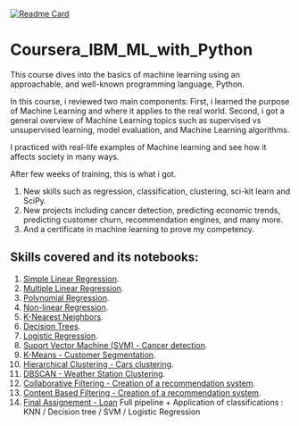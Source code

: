 [![Readme Card](https://github-readme-stats.vercel.app/api/pin/?username=JennyferWAN&repo=github-readme-stats)](https://github.com/JennyferWAN/github-readme-stats)

# Coursera_IBM_ML_with_Python

This course dives into the basics of machine learning using an approachable, and well-known programming language, Python. 

In this course, i reviewed two main components:
First, i learned the purpose of Machine Learning and where it applies to the real world. 
Second, i got a general overview of Machine Learning topics such as supervised vs unsupervised learning,  model evaluation, and Machine Learning algorithms. 

I practiced with real-life examples of Machine learning and see how it affects society in many ways.

After few weeks of training, this is what i got.
1) New skills such as regression, classification, clustering, sci-kit learn and SciPy. 
2) New projects including cancer detection, predicting economic trends, predicting customer churn, recommendation engines, and many more.
3) And a certificate in machine learning to prove my competency.


## Skills covered and its notebooks:

1. [Simple Linear Regression](https://github.com/JennyferWAN/Coursera_IBM_ML_with_Python/blob/d9253c0d8dcbaddc706c0de52fed2e0ab4c63d09/1_S2_Lab_Simple%20Linear%20Regression.ipynb).
2. [Multiple Linear Regression](https://github.com/JennyferWAN/Coursera_IBM_ML_with_Python/blob/d9253c0d8dcbaddc706c0de52fed2e0ab4c63d09/2_S2_Multiple_Linear_Regression.ipynb).
3. [Polynomial Regression](https://github.com/JennyferWAN/Coursera_IBM_ML_with_Python/blob/d9253c0d8dcbaddc706c0de52fed2e0ab4c63d09/3_S2_Lab_Polynomial_Regression.ipynb).
4. [Non-linear Regression](https://github.com/JennyferWAN/Coursera_IBM_ML_with_Python/blob/d9253c0d8dcbaddc706c0de52fed2e0ab4c63d09/4_S2_Lab_Non_linear_Regression.ipynb).
5. [K-Nearest Neighbors](https://github.com/JennyferWAN/Coursera_IBM_ML_with_Python/blob/d9253c0d8dcbaddc706c0de52fed2e0ab4c63d09/5_S3_K-Nearest-neighbors-CustCat.ipynb).
6. [Decision Trees](https://github.com/JennyferWAN/Coursera_IBM_ML_with_Python/blob/d9253c0d8dcbaddc706c0de52fed2e0ab4c63d09/6_S3_Decision-Trees-drug.ipynb).
7. [Logistic Regression](https://github.com/JennyferWAN/Coursera_IBM_ML_with_Python/blob/d9253c0d8dcbaddc706c0de52fed2e0ab4c63d09/7_S3_Logistic-Reg-churn.ipynb).
8. [Suport Vector Machine (SVM) - Cancer detection](https://github.com/JennyferWAN/Coursera_IBM_ML_with_Python/blob/d9253c0d8dcbaddc706c0de52fed2e0ab4c63d09/8_S3_SVM-cancer.ipynb).
9. [K-Means - Customer Segmentation](https://github.com/JennyferWAN/Coursera_IBM_ML_with_Python/blob/d9253c0d8dcbaddc706c0de52fed2e0ab4c63d09/9_S4_K-Means-Customer-Seg.ipynb).
10. [Hierarchical Clustering - Cars clustering](https://github.com/JennyferWAN/Coursera_IBM_ML_with_Python/blob/d9253c0d8dcbaddc706c0de52fed2e0ab4c63d09/10_S4_Clustering-Hierarchical-Cars.ipynb).
11. [DBSCAN - Weather Station Clustering](https://github.com/JennyferWAN/Coursera_IBM_ML_with_Python/blob/d9253c0d8dcbaddc706c0de52fed2e0ab4c63d09/11_S4_DBSCN-weather.ipynb).
12. [Collaborative Filtering - Creation of a recommendation system](https://github.com/JennyferWAN/Coursera_IBM_ML_with_Python/blob/d9253c0d8dcbaddc706c0de52fed2e0ab4c63d09/12_S5_Recommentdation_System-Collaborative-Filtering-movies.ipynb).
13. [Content Based Filtering - Creation of a recommendation system](https://github.com/JennyferWAN/Coursera_IBM_ML_with_Python/blob/ac9ef08f931df2019111d87451656a6f1f1d07cb/13_S5_Recommandation-System-Content-Based-movies.ipynb).
14. [Final Assignement - Loan](https://github.com/JennyferWAN/Coursera_IBM_ML_with_Python/blob/ac9ef08f931df2019111d87451656a6f1f1d07cb/14_S6_Final_Assignement_ML_Loan.ipynb) Full pipeline + Application of classifications : KNN / Decision tree / SVM / Logistic Regression
